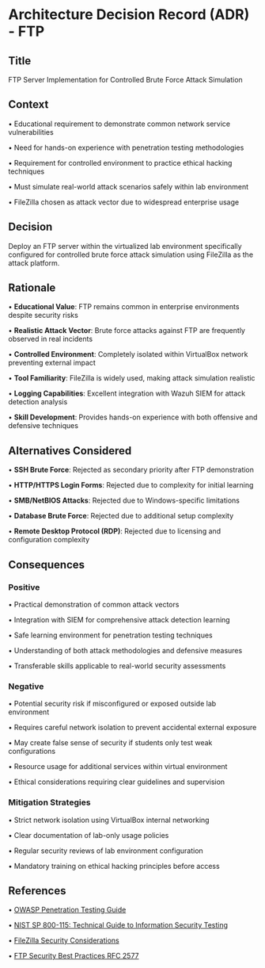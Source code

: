 # Architecture Decision Record (ADR) - FTP 

## Title

FTP Server Implementation for Controlled Brute Force Attack Simulation

## Context

• Educational requirement to demonstrate common network service vulnerabilities

• Need for hands-on experience with penetration testing methodologies

• Requirement for controlled environment to practice ethical hacking techniques

• Must simulate real-world attack scenarios safely within lab environment

• FileZilla chosen as attack vector due to widespread enterprise usage


## Decision

Deploy an FTP server within the virtualized lab environment specifically configured for controlled brute force attack simulation using FileZilla as the attack platform.

## Rationale

• **Educational Value**: FTP remains common in enterprise environments despite security risks

• **Realistic Attack Vector**: Brute force attacks against FTP are frequently observed in real incidents

• **Controlled Environment**: Completely isolated within VirtualBox network preventing external impact

• **Tool Familiarity**: FileZilla is widely used, making attack simulation realistic

• **Logging Capabilities**: Excellent integration with Wazuh SIEM for attack detection analysis

• **Skill Development**: Provides hands-on experience with both offensive and defensive techniques


## Alternatives Considered

• **SSH Brute Force**: Rejected as secondary priority after FTP demonstration

• **HTTP/HTTPS Login Forms**: Rejected due to complexity for initial learning

• **SMB/NetBIOS Attacks**: Rejected due to Windows-specific limitations

• **Database Brute Force**: Rejected due to additional setup complexity

• **Remote Desktop Protocol (RDP)**: Rejected due to licensing and configuration complexity


## Consequences

### Positive

• Practical demonstration of common attack vectors

• Integration with SIEM for comprehensive attack detection learning

• Safe learning environment for penetration testing techniques

• Understanding of both attack methodologies and defensive measures

• Transferable skills applicable to real-world security assessments


### Negative

• Potential security risk if misconfigured or exposed outside lab environment

• Requires careful network isolation to prevent accidental external exposure

• May create false sense of security if students only test weak configurations

• Resource usage for additional services within virtual environment

• Ethical considerations requiring clear guidelines and supervision


### Mitigation Strategies

• Strict network isolation using VirtualBox internal networking

• Clear documentation of lab-only usage policies

• Regular security reviews of lab environment configuration

• Mandatory training on ethical hacking principles before access


## References

• [OWASP Penetration Testing Guide](https://owasp.org/www-project-web-security-testing-guide/)

• [NIST SP 800-115: Technical Guide to Information Security Testing](https://csrc.nist.gov/publications/detail/sp/800-115/final)

• [FileZilla Security Considerations](https://filezilla-project.org/security.php)

• [FTP Security Best Practices RFC 2577](https://tools.ietf.org/html/rfc2577)
